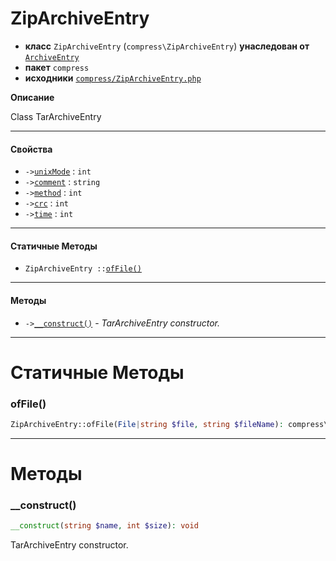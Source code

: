 # ZipArchiveEntry

- **класс** `ZipArchiveEntry` (`compress\ZipArchiveEntry`) **унаследован от** [`ArchiveEntry`](https://github.com/jphp-compiler/jphp/blob/master/jphp-compress-ext/api-docs/classes/compress/ArchiveEntry.ru.md)
- **пакет** `compress`
- **исходники** [`compress/ZipArchiveEntry.php`](./src/main/resources/JPHP-INF/sdk/compress/ZipArchiveEntry.php)

**Описание**

Class TarArchiveEntry

---

#### Свойства

- `->`[`unixMode`](#prop-unixmode) : `int`
- `->`[`comment`](#prop-comment) : `string`
- `->`[`method`](#prop-method) : `int`
- `->`[`crc`](#prop-crc) : `int`
- `->`[`time`](#prop-time) : `int`

---

#### Статичные Методы

- `ZipArchiveEntry ::`[`ofFile()`](#method-offile)

---

#### Методы

- `->`[`__construct()`](#method-__construct) - _TarArchiveEntry constructor._

---
# Статичные Методы

<a name="method-offile"></a>

### ofFile()
```php
ZipArchiveEntry::ofFile(File|string $file, string $fileName): compress\ZipArchiveEntry
```

---
# Методы

<a name="method-__construct"></a>

### __construct()
```php
__construct(string $name, int $size): void
```
TarArchiveEntry constructor.